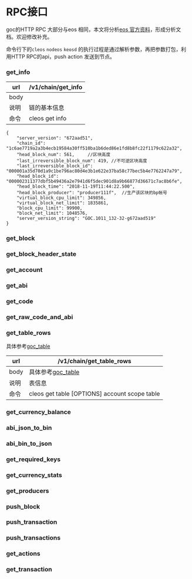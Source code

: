# RPC接口



goc的HTTP RPC 大部分与eos 相同，本文将分析[eos 官方资料](https://developers.eos.io/eosio-nodeos/v1.4.0/reference)，形成分析文档。欢迎修改补充。

命令行下的`cleos`  `nodeos`  `keosd` 的执行过程是通过解析参数，再把参数打包，利用HTTP RPC的api，push action 发送到节点。

### get_info

| url  | /v1/chain/get_info |
| -------- | ------ |
| body |   |
|说明 | 链的基本信息 |
|命令 | cleos get info |


```
{
    "server_version": "672aad51",
    "chain_id": "1c6ae7719a2a3b4ecb19584a30ff510ba1b6ded86e1fd8b8fc22f1179c622a32",
    "head_block_num": 561,     //区块高度
    "last_irreversible_block_num": 419, //不可逆区块高度
    "last_irreversible_block_id": "000001a35d70d1a9c1be796ac80d4e3b1e622e37ba58c77bec5b4e7762247a79",
    "head_block_id": "000002311377dbf5b49436a2e7941d6f5dec901d8a9b66877d36671c7ac8b6fe",
    "head_block_time": "2018-11-19T11:44:22.500",
    "head_block_producer": "producer111f",  //生产该区块的bp帐号
    "virtual_block_cpu_limit": 349856,
    "virtual_block_net_limit": 1835861,
    "block_cpu_limit": 99900,
    "block_net_limit": 1048576,
    "server_version_string": "GOC.1011_132-32-g672aad519"
}
```


###  get_block

### get_block_header_state

### get_account

### get_abi

### get_code

### get_raw_code_and_abi

### get_table_rows

具体参考[goc_table]( ./goc_table/goc_table.md )

| url  | /v1/chain/get_table_rows |
| -------- | ------ |
| body | 具体参考[goc_table]( ./goc_table/goc_table.md )  |
|说明 | 表信息 |
|命令 | cleos get table [OPTIONS] account scope table |

### get_currency_balance

###  abi_json_to_bin

### abi_bin_to_json

### get_required_keys

### get_currency_stats

### get_producers

### push_block

### push_transaction

### push_transactions

### get_actions

### get_transaction
